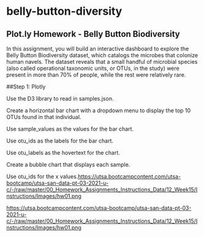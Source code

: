 # belly-button-diversity





## Plot.ly Homework - Belly Button Biodiversity

In this assignment, you will build an interactive dashboard to explore the Belly Button Biodiversity dataset, which catalogs the microbes that colonize human navels.
The dataset reveals that a small handful of microbial species (also called operational taxonomic units, or OTUs, in the study) were present in more than 70% of people, while the rest were relatively rare.

##Step 1: Plotly


Use the D3 library to read in samples.json.


Create a horizontal bar chart with a dropdown menu to display the top 10 OTUs found in that individual.




Use sample_values as the values for the bar chart.


Use otu_ids as the labels for the bar chart.


Use otu_labels as the hovertext for the chart.




Create a bubble chart that displays each sample.



Use otu_ids for the x values.https://utsa.bootcampcontent.com/utsa-bootcamp/utsa-san-data-pt-03-2021-u-c/-/raw/master/00_Homework_Assignments_Instructions_Data/12_Week15/Instructions/Images/hw01.png

https://utsa.bootcampcontent.com/utsa-bootcamp/utsa-san-data-pt-03-2021-u-c/-/raw/master/00_Homework_Assignments_Instructions_Data/12_Week15/Instructions/Images/hw01.png



